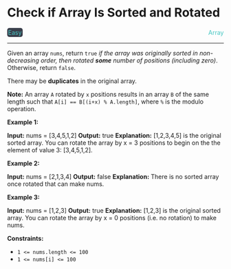 # Check if Array Is Sorted and Rotated

<div style="display: flex; justify-content: space-between; align-items: center">
<div style="color: #46c6c2;
padding: 2px; background-color: #3a3f4b; border-radius: 5px;">Easy</div>
<div style="color: #46c6c2">Array</div>
</div>

---

Given an array `nums`, return `true` _if the array was originally sorted in non-decreasing order, then rotated **some** number of positions (including zero)_. Otherwise, return `false`.

There may be **duplicates** in the original array.

**Note:** An array `A` rotated by `x` positions results in an array `B` of the same length such that `A[i] == B[(i+x) % A.length]`, where `%` is the modulo operation.

**Example 1:**

**Input:** nums = \[3,4,5,1,2\]
**Output:** true
**Explanation:** \[1,2,3,4,5\] is the original sorted array.
You can rotate the array by x = 3 positions to begin on the the element of value 3: \[3,4,5,1,2\].

**Example 2:**

**Input:** nums = \[2,1,3,4\]
**Output:** false
**Explanation:** There is no sorted array once rotated that can make nums.

**Example 3:**

**Input:** nums = \[1,2,3\]
**Output:** true
**Explanation:** \[1,2,3\] is the original sorted array.
You can rotate the array by x = 0 positions (i.e. no rotation) to make nums.

**Constraints:**

*   `1 <= nums.length <= 100`
*   `1 <= nums[i] <= 100`